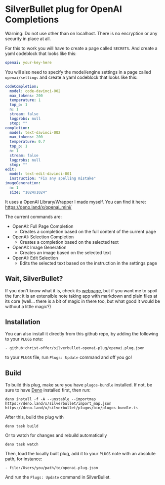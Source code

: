 # SilverBullet plug for OpenAI Completions

Warning: Do not use other than on localhost. There is no encryption or any
security in place at all.

For this to work you will have to create a page called `SECRETS`. And create a
yaml codeblock that looks like this:

```yaml
openai: your-key-here
```

You will also need to specify the model/engine settings in a page called
`openai/settings` and create a yaml codeblock that looks like this:

```yaml
codeCompletion:
  model: code-davinci-002
  max_tokens: 200
  temperature: 1
  top_p: 1
  n: 1
  stream: false
  logprobs: null
  stop: ""
completion:
  model: text-davinci-002
  max_tokens: 200
  temperature: 0.7
  top_p: 1
  n: 1
  stream: false
  logprobs: null
  stop: ""
edit:
  model: text-edit-davinci-001
  instruction: "Fix any spelling mistake"
imageGeneration:
  n: 1
  size: "1024x1024"
```

It uses a OpenAI Library/Wrapper I made myself. You can find it here:
https://deno.land/x/openai_mini/

The current commands are:

- OpenAI: Full Page Completion
  - Creates a completion based on the full content of the current page
- OpenAI: Selection Completion
  - Creates a completion based on the selected text
- OpenAI: Image Generation
  - Creates an image based on the selected text
- OpenAI: Edit Selection
  - Edits the selected text based on the instruction in the settings page

## Wait, SilverBullet?

If you don't know what it is, check its [webpage](https://silverbullet.md), but
if you want me to spoil the fun: it is an extensible note taking app with
markdown and plain files at its core (well... there is a bit of magic in there
too, but what good it would be without a little magic?)

## Installation

You can also install it directly from this github repo, by adding the following
to your `PLUGS` note:

```
- github:christ-offer/silverbullet-openai-plug/openai.plug.json
```

to your `PLUGS` file, run `Plugs: Update` command and off you go!

## Build

To build this plug, make sure you have `plugos-bundle` installed. If not, be
sure to have [Deno](https://deno.land) installed first, then run:

```shell
deno install -f -A --unstable --importmap https://deno.land/x/silverbullet/import_map.json https://deno.land/x/silverbullet/plugos/bin/plugos-bundle.ts
```

After this, build the plug with

```shell
deno task build
```

Or to watch for changes and rebuild automatically

```shell
deno task watch
```

Then, load the locally built plug, add it to your `PLUGS` note with an absolute
path, for instance:

```
- file:/Users/you/path/to/openai.plug.json
```

And run the `Plugs: Update` command in SilverBullet.
